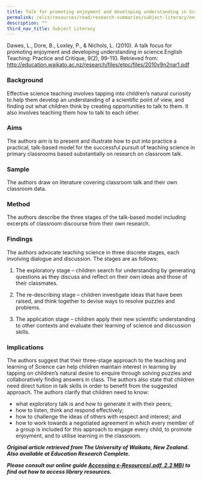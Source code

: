 ```yaml
---
title: Talk for promoting enjoyment and developing understanding in Science
permalink: /elis/resources/read/research-summaries/subject-literacy/enjoyment-and-understanding-in-science/
description: ""
third_nav_title: Subject Literacy
---
```

Dawes, L., Dore, B., Loxley, P., & Nichols, L. (2010). A talk focus for promoting enjoyment and developing understanding in science.English Teaching: Practice and Critique, 9(2), 99-110. Retrieved from: http://education.waikato.ac.nz/research/files/etpc/files/2010v9n2nar1.pdf

### Background

Effective science teaching involves tapping into children’s natural curiosity to help them develop an understanding of a scientific point of view, and finding out what children think by creating opportunities to talk to them. It also involves teaching them how to talk to each other.

### Aims

The authors aim is to present and illustrate how to put into practice a practical, talk-based model for the successful pursuit of teaching science in primary classrooms based substantially on research on classroom talk.

### Sample

The authors draw on literature covering classroom talk and their own classroom data.

### Method

The authors describe the three stages of the talk-based model including excerpts of classroom discourse from their own research.

### Findings

The authors advocate teaching science in three discrete stages, each involving dialogue and discussion. The stages are as follows:

1. The exploratory stage – children search for understanding by generating questions as they discuss and reflect on their own ideas and those of their classmates.

2. The re-describing stage – children investigate ideas that have been raised, and think together to devise ways to resolve puzzles and problems.

3. The application stage – children apply their new scientific understanding to other contexts and evaluate their learning of science and discussion skills.

### Implications

The authors suggest that their three-stage approach to the teaching and learning of Science can help children maintain interest in learning by tapping on children’s natural desire to enquire through solving puzzles and collaboratively finding answers in class. The authors also state that children need direct tuition in talk skills in order to benefit from the suggested approach. The authors clarify that children need to know:

*   what exploratory talk is and how to generate it with their peers;
*   how to listen, think and respond effectively;
*   how to challenge the ideas of others with respect and interest; and
*   how to work towards a negotiated agreement in which every member of a group is included for this approach to engage every child, to promote enjoyment, and to utilise learning in the classroom.


_**Original article retrieved from The University of Waikato, New Zealand. Also available at Education Research Complete.**_  

**_Please consult our online guide [Accessing e-Resources(.pdf, 2.2 MB)](https://academyofsingaporeteachers-moe-edu-sg-admin.cwp.sg/elis/resources/read/research-summaries/subject-literacy/18e45074-6b1b-4ac7-811f-1a8da16c4f81 "Accessing e-Resources") to find out how to access library resources._**